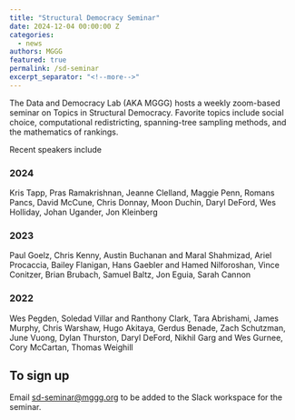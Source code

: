 ```yaml
---
title: "Structural Democracy Seminar"
date: 2024-12-04 00:00:00 Z
categories:
  - news
authors: MGGG
featured: true
permalink: /sd-seminar
excerpt_separator: "<!--more-->"
---
```


The Data and Democracy Lab (AKA MGGG) hosts a weekly zoom-based seminar on Topics in Structural Democracy.  Favorite topics include social choice, computational redistricting, spanning-tree sampling methods, and the mathematics of rankings.

<!--more-->

Recent speakers include

### 2024

Kris Tapp, Pras Ramakrishnan, Jeanne Clelland, Maggie Penn, Romans Pancs, David McCune, Chris Donnay, Moon Duchin, Daryl DeFord, Wes Holliday, Johan Ugander, Jon Kleinberg

### 2023

Paul Goelz, Chris Kenny, Austin Buchanan and Maral Shahmizad, Ariel Procaccia, Bailey Flanigan, Hans Gaebler and Hamed Nilforoshan, Vince Conitzer, Brian Brubach, Samuel Baltz, Jon Eguia, Sarah Cannon

### 2022

Wes Pegden, Soledad Villar and Ranthony Clark, Tara Abrishami, James Murphy, Chris Warshaw, Hugo Akitaya, Gerdus Benade, Zach Schutzman, June Vuong, Dylan Thurston, Daryl DeFord, Nikhil Garg and Wes Gurnee, Cory McCartan, Thomas Weighill

## To sign up

Email <sd-seminar@mggg.org> to be added to the Slack workspace for the seminar.
